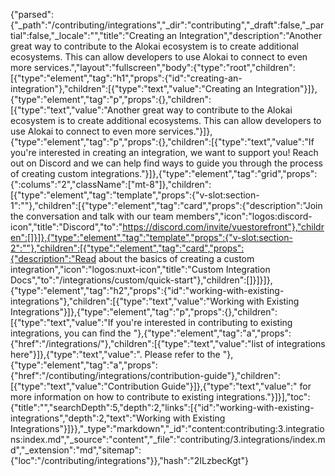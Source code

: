 {"parsed":{"_path":"/contributing/integrations","_dir":"contributing","_draft":false,"_partial":false,"_locale":"","title":"Creating an Integration","description":"Another great way to contribute to the Alokai ecosystem is to create additional ecosystems. This can allow developers to use Alokai to connect to even more services.","layout":"fullscreen","body":{"type":"root","children":[{"type":"element","tag":"h1","props":{"id":"creating-an-integration"},"children":[{"type":"text","value":"Creating an Integration"}]},{"type":"element","tag":"p","props":{},"children":[{"type":"text","value":"Another great way to contribute to the Alokai ecosystem is to create additional ecosystems. This can allow developers to use Alokai to connect to even more services."}]},{"type":"element","tag":"p","props":{},"children":[{"type":"text","value":"If you're interested in creating an integration, we want to support you! Reach out on Discord and we can help find ways to guide you through the process of creating custom integrations."}]},{"type":"element","tag":"grid","props":{":colums":"2","className":["mt-8"]},"children":[{"type":"element","tag":"template","props":{"v-slot:section-1":""},"children":[{"type":"element","tag":"card","props":{"description":"Join the conversation and talk with  our team members","icon":"logos:discord-icon","title":"Discord","to":"https://discord.com/invite/vuestorefront"},"children":[]}]},{"type":"element","tag":"template","props":{"v-slot:section-2":""},"children":[{"type":"element","tag":"card","props":{"description":"Read about the basics of creating a custom integration","icon":"logos:nuxt-icon","title":"Custom Integration Docs","to":"/integrations/custom/quick-start"},"children":[]}]}]},{"type":"element","tag":"h2","props":{"id":"working-with-existing-integrations"},"children":[{"type":"text","value":"Working with Existing Integrations"}]},{"type":"element","tag":"p","props":{},"children":[{"type":"text","value":"If you're interested in contributing to existing integrations, you can find the "},{"type":"element","tag":"a","props":{"href":"/integrations/"},"children":[{"type":"text","value":"list of integrations here"}]},{"type":"text","value":". Please refer to the "},{"type":"element","tag":"a","props":{"href":"/contibuting/integrations/contribution-guide"},"children":[{"type":"text","value":"Contribution Guide"}]},{"type":"text","value":" for more information on how to contribute to existing integrations."}]}],"toc":{"title":"","searchDepth":5,"depth":2,"links":[{"id":"working-with-existing-integrations","depth":2,"text":"Working with Existing Integrations"}]}},"_type":"markdown","_id":"content:contributing:3.integrations:index.md","_source":"content","_file":"contributing/3.integrations/index.md","_extension":"md","sitemap":{"loc":"/contributing/integrations"}},"hash":"2ILzbecKgt"}